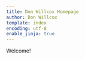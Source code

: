 ```yaml
---
title: Don Willcox Homepage
author: Don Willcox
template: index
encoding: utf-8
enable_jinja: true
---
```


Welcome!


